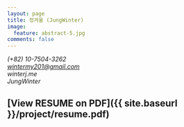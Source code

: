 ```yaml
---
layout: page
title: 정겨울 (JungWinter)
image:
  feature: abstract-5.jpg
comments: false
---
```


<script src="https://use.fontawesome.com/938223e0c9.js"></script>

<i class="fa fa-mobile" aria-hidden="true"> (+82) 10-7504-3262</i>  
<i class="fa fa-envelope" aria-hidden="true"> wintermy201@gmail.com</i>  
<i class="fa fa-home" aria-hidden="true"> winterj.me</i>  
<i class="fa fa-github" aria-hidden="true"> JungWinter</i>

## [View RESUME on PDF]({{ site.baseurl }}/project/resume.pdf)
